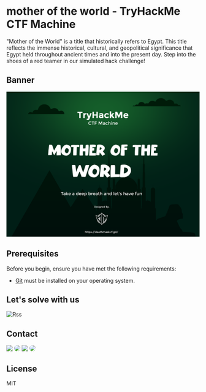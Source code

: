 # mother of the world -  TryHackMe CTF Machine
"Mother of the World" is a title that historically refers to Egypt. This title reflects the immense historical, cultural, and geopolitical significance that Egypt held throughout ancient times and into the present day.
Step into the shoes of a red teamer in our simulated hack challenge! 


## Banner

![mother of the world Desktop Banner](./website-demo-image/motw_ctf.png "Desktop Banner")


## Prerequisites

Before you begin, ensure you have met the following requirements:

* [Git](https://git-scm.com/downloads "Download Git") must be installed on your operating system.


## Let's solve with us

![Rss](https://custom-icon-badges.herokuapp.com/badge/Writeup-yellow?style=for-the-badge&logo=writeup&logoColor=white)


## Contact

<p align="left">
  <a href="https://deathmask.rf.gd" target="_blank"><img src="https://custom-icon-badges.herokuapp.com/badge/Website-white?style=for-the-badge&logo=earth_9647256&logoColor=black%22%20style=%22border-radius:%2030px%22%20target=%22_blank"></a>
  <a href="https://www.linkedin.com/in/ahmed-abd-alalim-286768299/" target="_blank"><img src="https://img.shields.io/badge/-LinkedIn-%230077B5?style=for-the-badge&logo=linkedin&logoColor=white" style="border-radius: 30px" target="_blank"></a>
  <a href="https://github.com/Death-Mask" target="_blank"><img src="https://img.shields.io/badge/GitHub-000000?style=for-the-badge&logo=github&logoColor=whit style="border-radius: 30px" target="_blank"></a>
  <a href="https://tryhackme.com/p/DeathMask" target="_blank"><img src="https://custom-icon-badges.herokuapp.com/badge/TryHackMe-262c3e?style=for-the-badge&logo=tryhackme&logoColor=white" style="border-radius: 30px" target="_blank"></a>
</p>


## License

MIT
